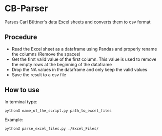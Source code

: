 # CB-Parser
Parses Carl Büttner's data Excel sheets and converts them to csv format

## Procedure
+ Read the Excel sheet as a dataframe using Pandas and properly rename the columns (Remove the spaces)
+ Get the first valid value of the first column. This value is used to remove the empty rows at the beginning of the dataframe
+ Drop the NA values in the dataframe and only keep the valid values
+ Save the result to a csv file

## How to use
In terminal type:

    python3 name_of_the_script.py path_to_excel_files

Example:

    python3 parse_excel_files.py ./Excel_Files/


